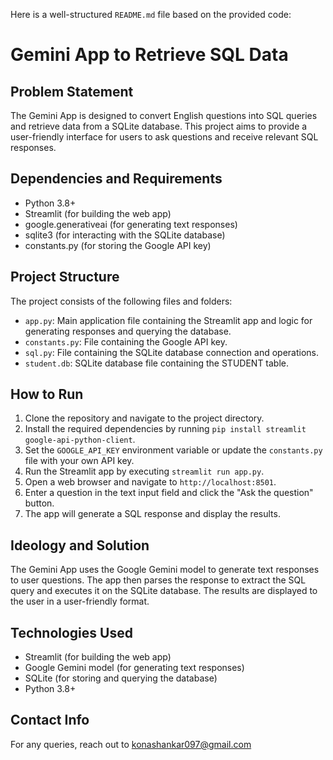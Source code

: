 Here is a well-structured `README.md` file based on the provided code:

**Gemini App to Retrieve SQL Data**
===============================

**Problem Statement**
-------------------

The Gemini App is designed to convert English questions into SQL queries and retrieve data from a SQLite database. This project aims to provide a user-friendly interface for users to ask questions and receive relevant SQL responses.

**Dependencies and Requirements**
------------------------------

* Python 3.8+
* Streamlit (for building the web app)
* google.generativeai (for generating text responses)
* sqlite3 (for interacting with the SQLite database)
* constants.py (for storing the Google API key)

**Project Structure**
--------------------

The project consists of the following files and folders:

* `app.py`: Main application file containing the Streamlit app and logic for generating responses and querying the database.
* `constants.py`: File containing the Google API key.
* `sql.py`: File containing the SQLite database connection and operations.
* `student.db`: SQLite database file containing the STUDENT table.

**How to Run**
------------

1. Clone the repository and navigate to the project directory.
2. Install the required dependencies by running `pip install streamlit google-api-python-client`.
3. Set the `GOOGLE_API_KEY` environment variable or update the `constants.py` file with your own API key.
4. Run the Streamlit app by executing `streamlit run app.py`.
5. Open a web browser and navigate to `http://localhost:8501`.
6. Enter a question in the text input field and click the "Ask the question" button.
7. The app will generate a SQL response and display the results.

**Ideology and Solution**
-------------------------

The Gemini App uses the Google Gemini model to generate text responses to user questions. The app then parses the response to extract the SQL query and executes it on the SQLite database. The results are displayed to the user in a user-friendly format.

**Technologies Used**
--------------------

* Streamlit (for building the web app)
* Google Gemini model (for generating text responses)
* SQLite (for storing and querying the database)
* Python 3.8+

**Contact Info**
--------------

For any queries, reach out to konashankar097@gmail.com